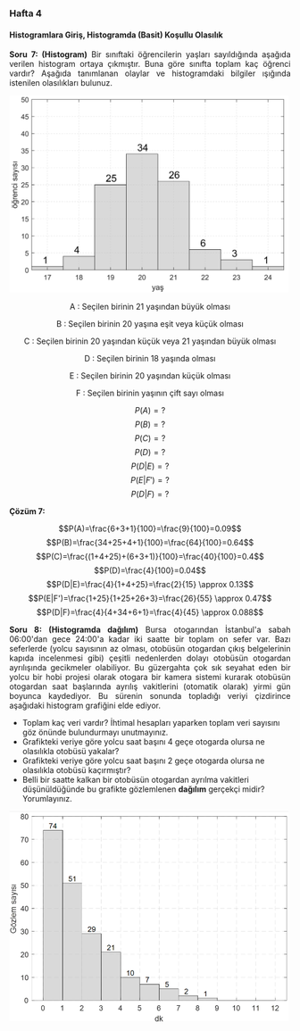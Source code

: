 <h3>Hafta 4</h3>
<h4>Histogramlara Giriş, Histogramda (Basit) Koşullu Olasılık</h4>

<p align="justify"><b>Soru 7: (Histogram)</b> Bir sınıftaki öğrencilerin yaşları sayıldığında aşağıda verilen histogram ortaya çıkmıştır. Buna göre sınıfta toplam kaç öğrenci vardır? Aşağıda tanımlanan olaylar ve histogramdaki bilgiler ışığında istenilen olasılıkları bulunuz.</p>

<img src="../../image/class_age_histogram.png" alt="sınıftaki öğrencilerin yaş histogramı" width=500 height=auto>

$$ \text{A : Seçilen birinin 21 yaşından büyük olması}$$

$$ \text{B : Seçilen birinin 20 yaşına eşit veya küçük olması}$$

$$ \text{C : Seçilen birinin 20 yaşından küçük veya 21 yaşından büyük olması}$$

$$ \text{D : Seçilen birinin 18 yaşında olması}$$

$$ \text{E : Seçilen birinin 20 yaşından küçük olması}$$

$$ \text{F : Seçilen birinin yaşının çift sayı olması}$$

$$P(A)=?$$
$$P(B)=?$$
$$P(C)=?$$
$$P(D)=?$$
$$P(D|E)=?$$
$$P(E|F')=?$$
$$P(D|F)=?$$

<p><b>Çözüm 7:</b>

$$P(A)=\frac{6+3+1}{100}=\frac{9}{100}=0.09$$
$$P(B)=\frac{34+25+4+1}{100}=\frac{64}{100}=0.64$$
$$P(C)=\frac{(1+4+25)+(6+3+1)}{100}=\frac{40}{100}=0.4$$
$$P(D)=\frac{4}{100}=0.04$$
$$P(D|E)=\frac{4}{1+4+25}=\frac{2}{15} \approx 0.13$$
$$P(E|F')=\frac{1+25}{1+25+26+3}=\frac{26}{55} \approx 0.47$$
$$P(D|F)=\frac{4}{4+34+6+1}=\frac{4}{45} \approx 0.088$$


</p>

<p align="justify"><b>Soru 8: (Histogramda dağılım)</b> Bursa otogarından İstanbul'a sabah 06:00'dan gece 24:00'a kadar iki saatte bir toplam on sefer var. Bazı seferlerde (yolcu sayısının az olması, otobüsün otogardan çıkış belgelerinin kapıda incelenmesi gibi) çeşitli nedenlerden dolayı otobüsün otogardan ayrılışında gecikmeler olabiliyor. Bu güzergahta çok sık seyahat eden bir yolcu bir hobi projesi olarak otogara bir kamera sistemi kurarak otobüsün otogardan saat başlarında ayrılış vakitlerini (otomatik olarak) yirmi gün boyunca kaydediyor. Bu sürenin sonunda topladığı veriyi çizdirince aşağıdaki histogram grafiğini elde ediyor.</p>

<ul>
<li>Toplam kaç veri vardır? İhtimal hesapları yaparken toplam veri sayısını göz önünde bulundurmayı unutmayınız.</li>
<li>Grafikteki veriye göre yolcu saat başını 4 geçe otogarda olursa ne olasılıkla otobüsü yakalar?</li>
<li>Grafikteki veriye göre yolcu saat başını 2 geçe otogarda olursa ne olasılıkla otobüsü kaçırmıştır?</li>
<li>Belli bir saatte kalkan bir otobüsün otogardan ayrılma vakitleri düşünüldüğünde bu grafikte gözlemlenen <b>dağılım</b> gerçekçi midir? Yorumlayınız.</li>
</ul>

<img src="../../image/bursa_istanbul_bus.png" alt="bursa istanbul otobüsü otogardan ayrılma saatleri histogramı" width=500 height=auto>
